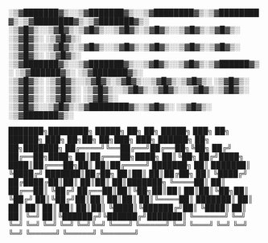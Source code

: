 ░▒▓███████▓▒░░▒▓███████▓▒░░▒▓████████▓▒░▒▓████████▓▒░▒▓████████▓▒░▒▓███████▓▒░  
░▒▓█▓▒░░▒▓█▓▒░▒▓█▓▒░░▒▓█▓▒░▒▓█▓▒░░▒▓█▓▒░▒▓█▓▒░      ░▒▓█▓▒░             ░▒▓█▓▒░ 
░▒▓█▓▒░░▒▓█▓▒░▒▓█▓▒░░▒▓█▓▒░▒▓█▓▒░░▒▓█▓▒░▒▓█▓▒░      ░▒▓█▓▒░             ░▒▓█▓▒░ 
░▒▓███████▓▒░░▒▓███████▓▒░░▒▓█▓▒░░▒▓█▓▒░▒▓██████▓▒░ ░▒▓██████▓▒░ ░▒▓███████▓▒░  
░▒▓█▓▒░      ░▒▓█▓▒░░▒▓█▓▒░▒▓█▓▒░░▒▓█▓▒░▒▓█▓▒░      ░▒▓█▓▒░             ░▒▓█▓▒░ 
░▒▓█▓▒░      ░▒▓█▓▒░░▒▓█▓▒░▒▓█▓▒░░▒▓█▓▒░▒▓█▓▒░      ░▒▓█▓▒░             ░▒▓█▓▒░ 
░▒▓█▓▒░      ░▒▓█▓▒░░▒▓█▓▒░▒▓████████▓▒░▒▓█▓▒░      ░▒▓█▓▒░      ░▒▓███████▓▒░  
                                                                                
                                                                                

███████╗████████╗ █████╗ ██╗   ██╗     █████╗ ███╗   ██╗ ██████╗ ███╗   ██╗██╗   ██╗███╗   ███╗ ██████╗ ██╗   ██╗███████╗
██╔════╝╚══██╔══╝██╔══██╗╚██╗ ██╔╝    ██╔══██╗████╗  ██║██╔═══██╗████╗  ██║╚██╗ ██╔╝████╗ ████║██╔═══██╗██║   ██║██╔════╝
███████╗   ██║   ███████║ ╚████╔╝     ███████║██╔██╗ ██║██║   ██║██╔██╗ ██║ ╚████╔╝ ██╔████╔██║██║   ██║██║   ██║███████╗
╚════██║   ██║   ██╔══██║  ╚██╔╝      ██╔══██║██║╚██╗██║██║   ██║██║╚██╗██║  ╚██╔╝  ██║╚██╔╝██║██║   ██║██║   ██║╚════██║
███████║   ██║   ██║  ██║   ██║       ██║  ██║██║ ╚████║╚██████╔╝██║ ╚████║   ██║   ██║ ╚═╝ ██║╚██████╔╝╚██████╔╝███████║
╚══════╝   ╚═╝   ╚═╝  ╚═╝   ╚═╝       ╚═╝  ╚═╝╚═╝  ╚═══╝ ╚═════╝ ╚═╝  ╚═══╝   ╚═╝   ╚═╝     ╚═╝ ╚═════╝  ╚═════╝ ╚══════╝
                                                                                                                         



